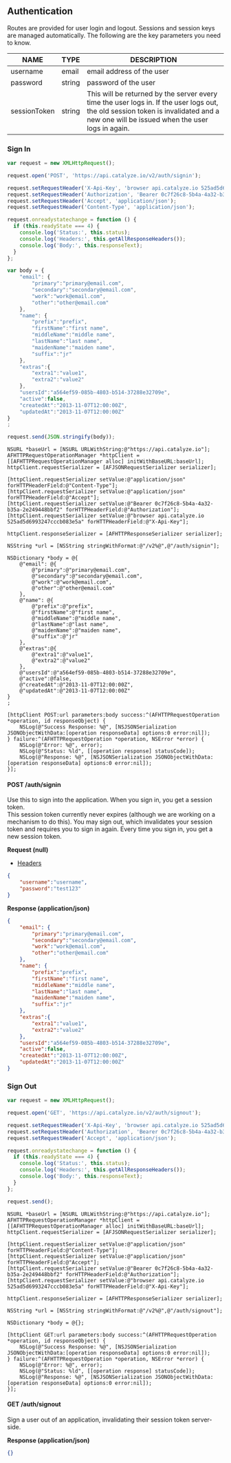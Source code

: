 ## Authentication
Routes are provided for user login and logout. Sessions and session keys are 
managed automatically. The following are the key parameters you need to know.

NAME | TYPE | DESCRIPTION
-----|------|------------
 username | email | email address of the user
 password | string | password of the user
 sessionToken | string | This will be returned by the server every time the user logs in. If the user logs out, the old session token is invalidated and a new one will be issued when the user logs in again.

### Sign In

```javascript
var request = new XMLHttpRequest();

request.open('POST', 'https://api.catalyze.io/v2/auth/signin');

request.setRequestHeader('X-Api-Key', 'browser api.catalyze.io 525ad5d6993247cccb083e5a');
request.setRequestHeader('Authorization', 'Bearer 0c7f26c8-5b4a-4a32-b35a-2e249448bbf2');
request.setRequestHeader('Accept', 'application/json');
request.setRequestHeader('Content-Type', 'application/json');

request.onreadystatechange = function () {
  if (this.readyState === 4) {
    console.log('Status:', this.status);
    console.log('Headers:', this.getAllResponseHeaders());
    console.log('Body:', this.responseText);
  }
};

var body = {
    "email": {
        "primary":"primary@email.com",
        "secondary":"secondary@email.com",
        "work":"work@email.com",
        "other":"other@email.com"
    },
    "name": {
        "prefix":"prefix",
        "firstName":"first name",
        "middleName":"middle name",
        "lastName":"last name",
        "maidenName":"maiden name",
        "suffix":"jr"
    },
    "extras":{
        "extra1":"value1",
        "extra2":"value2"
    },
    "usersId":"a564ef59-085b-4803-b514-37288e32709e",
    "active":false,
    "createdAt":"2013-11-07T12:00:00Z",
    "updatedAt":"2013-11-07T12:00:00Z"
}
;

request.send(JSON.stringify(body));
```

```objc
NSURL *baseUrl = [NSURL URLWithString:@"https://api.catalyze.io"];
AFHTTPRequestOperationManager *httpClient = [[AFHTTPRequestOperationManager alloc] initWithBaseURL:baseUrl];
httpClient.requestSerializer = [AFJSONRequestSerializer serializer];

[httpClient.requestSerializer setValue:@"application/json" forHTTPHeaderField:@"Content-Type"];
[httpClient.requestSerializer setValue:@"application/json" forHTTPHeaderField:@"Accept"];
[httpClient.requestSerializer setValue:@"Bearer 0c7f26c8-5b4a-4a32-b35a-2e249448bbf2" forHTTPHeaderField:@"Authorization"];
[httpClient.requestSerializer setValue:@"browser api.catalyze.io 525ad5d6993247cccb083e5a" forHTTPHeaderField:@"X-Api-Key"];

httpClient.responseSerializer = [AFHTTPResponseSerializer serializer];

NSString *url = [NSString stringWithFormat:@"/v2%@",@"/auth/signin"];

NSDictionary *body = @{
    @"email": @{
        @"primary":@"primary@email.com",
        @"secondary":@"secondary@email.com",
        @"work":@"work@email.com",
        @"other":@"other@email.com"
    },
    @"name": @{
        @"prefix":@"prefix",
        @"firstName":@"first name",
        @"middleName":@"middle name",
        @"lastName":@"last name",
        @"maidenName":@"maiden name",
        @"suffix":@"jr"
    },
    @"extras":@{
        @"extra1":@"value1",
        @"extra2":@"value2"
    },
    @"usersId":@"a564ef59-085b-4803-b514-37288e32709e",
    @"active":@false,
    @"createdAt":@"2013-11-07T12:00:00Z",
    @"updatedAt":@"2013-11-07T12:00:00Z"
}
;

[httpClient POST:url parameters:body success:^(AFHTTPRequestOperation *operation, id responseObject) {
    NSLog(@"Success Response: %@", [NSJSONSerialization JSONObjectWithData:[operation responseData] options:0 error:nil]);
} failure:^(AFHTTPRequestOperation *operation, NSError *error) {
    NSLog(@"Error: %@", error);
    NSLog(@"Status: %ld", [[operation response] statusCode]);
    NSLog(@"Response: %@", [NSJSONSerialization JSONObjectWithData:[operation responseData] options:0 error:nil]);
}];
```


#### POST /auth/signin
Use this to sign into the application. When you sign in, you get a session token.  
This session token currently never expires (although we are working on a mechanism to do 
this).  You may sign out, which invalidates your session token and requires you to sign 
in again. Every time you sign in, you get a new session token.



**Request (null)**

* [Headers](#headers)

```json
{
    "username":"username",
    "password":"test123"
}
```

**Response (application/json)**

```json
{
    "email": {
        "primary":"primary@email.com",
        "secondary":"secondary@email.com",
        "work":"work@email.com",
        "other":"other@email.com"
    },
    "name": {
        "prefix":"prefix",
        "firstName":"first name",
        "middleName":"middle name",
        "lastName":"last name",
        "maidenName":"maiden name",
        "suffix":"jr"
    },
    "extras":{
        "extra1":"value1",
        "extra2":"value2"
    },
    "usersId":"a564ef59-085b-4803-b514-37288e32709e",
    "active":false,
    "createdAt":"2013-11-07T12:00:00Z",
    "updatedAt":"2013-11-07T12:00:00Z"
}
```


### Sign Out

```javascript
var request = new XMLHttpRequest();

request.open('GET', 'https://api.catalyze.io/v2/auth/signout');

request.setRequestHeader('X-Api-Key', 'browser api.catalyze.io 525ad5d6993247cccb083e5a');
request.setRequestHeader('Authorization', 'Bearer 0c7f26c8-5b4a-4a32-b35a-2e249448bbf2');
request.setRequestHeader('Accept', 'application/json');

request.onreadystatechange = function () {
  if (this.readyState === 4) {
    console.log('Status:', this.status);
    console.log('Headers:', this.getAllResponseHeaders());
    console.log('Body:', this.responseText);
  }
};

request.send();
```

```objc
NSURL *baseUrl = [NSURL URLWithString:@"https://api.catalyze.io"];
AFHTTPRequestOperationManager *httpClient = [[AFHTTPRequestOperationManager alloc] initWithBaseURL:baseUrl];
httpClient.requestSerializer = [AFJSONRequestSerializer serializer];

[httpClient.requestSerializer setValue:@"application/json" forHTTPHeaderField:@"Content-Type"];
[httpClient.requestSerializer setValue:@"application/json" forHTTPHeaderField:@"Accept"];
[httpClient.requestSerializer setValue:@"Bearer 0c7f26c8-5b4a-4a32-b35a-2e249448bbf2" forHTTPHeaderField:@"Authorization"];
[httpClient.requestSerializer setValue:@"browser api.catalyze.io 525ad5d6993247cccb083e5a" forHTTPHeaderField:@"X-Api-Key"];

httpClient.responseSerializer = [AFHTTPResponseSerializer serializer];

NSString *url = [NSString stringWithFormat:@"/v2%@",@"/auth/signout"];

NSDictionary *body = @{};

[httpClient GET:url parameters:body success:^(AFHTTPRequestOperation *operation, id responseObject) {
    NSLog(@"Success Response: %@", [NSJSONSerialization JSONObjectWithData:[operation responseData] options:0 error:nil]);
} failure:^(AFHTTPRequestOperation *operation, NSError *error) {
    NSLog(@"Error: %@", error);
    NSLog(@"Status: %ld", [[operation response] statusCode]);
    NSLog(@"Response: %@", [NSJSONSerialization JSONObjectWithData:[operation responseData] options:0 error:nil]);
}];
```


#### GET /auth/signout
Sign a user out of an application, invalidating their session token server-side.



**Response (application/json)**

```json
{}
```



